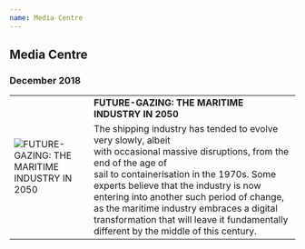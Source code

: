 ```yaml
---
name: Media Centre
---
```


## Media Centre

### December 2018

<table>
  <tr>
    <td rowspan="2"><img src="https://bwec-file.oss-cn-hongkong.aliyuncs.com/cms/fb300ff0-08b3-11e9-b48e-d596b0a9acb5.png" alt="FUTURE-GAZING: THE MARITIME INDUSTRY IN 2050" style="60%;"></td>
    <td><span style="font-weight:bold">FUTURE-GAZING: THE MARITIME INDUSTRY IN 2050</span></td>
  </tr>
  <tr>
    <td>The shipping industry has tended to evolve very slowly, albeit<br>with occasional massive disruptions, from the end of the age of<br>sail to containerisation in the 1970s. Some experts believe that the industry is now entering into another such period of change, as the maritime industry embraces a digital transformation that will leave it fundamentally different by the middle of this century.</td>
  </tr>
</table>
